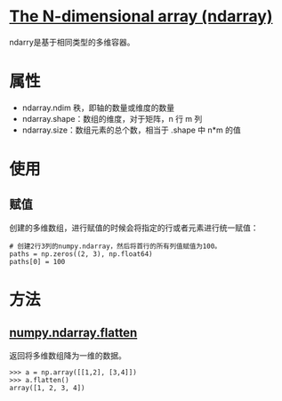 # [The N-dimensional array (ndarray)](https://docs.scipy.org/doc/numpy/reference/arrays.ndarray.html)

ndarry是基于相同类型的多维容器。


# 属性

- ndarray.ndim 	秩，即轴的数量或维度的数量
- ndarray.shape：数组的维度，对于矩阵，n 行 m 列
- ndarray.size：数组元素的总个数，相当于 .shape 中 n*m 的值

# 使用

## 赋值

创建的多维数组，进行赋值的时候会将指定的行或者元素进行统一赋值：

```
# 创建2行3列的numpy.ndarray，然后将首行的所有列值赋值为100。
paths = np.zeros((2, 3), np.float64)
paths[0] = 100
```

# 方法

## [numpy.ndarray.flatten](https://docs.scipy.org/doc/numpy/reference/generated/numpy.ndarray.flatten.html)

返回将多维数组降为一维的数据。

```
>>> a = np.array([[1,2], [3,4]])
>>> a.flatten()
array([1, 2, 3, 4])
```
